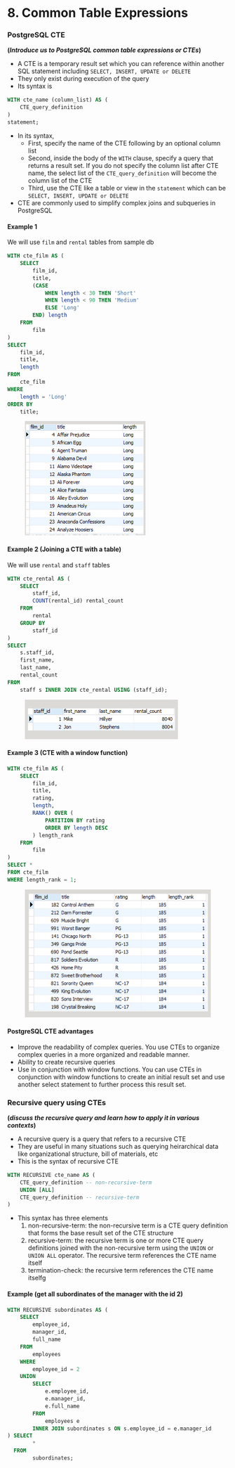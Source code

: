 # 8. Common Table Expressions

### PostgreSQL CTE

**(**_**Introduce us to PostgreSQL common table expressions or CTEs**_**)**

* A CTE is a temporary result set which you can reference within another SQL statement including `SELECT, INSERT, UPDATE or DELETE`
* They only exist during execution of the query
* Its syntax is

```sql
WITH cte_name (column_list) AS (
	CTE_query_definition
)
statement;
```

* In its syntax,
  * First, specify the name of the CTE following by an optional column list
  * Second, inside the body of the `WITH` clause, specify a query that returns a result set. If you do not specify the column list after CTE name, the select list of the `CTE_query_definition` will become the column list of the CTE
  * Third, use the CTE like a table or view in the `statement` which can be `SELECT, INSERT, UPDATE or DELETE`
* CTE are commonly used to simplify complex joins and subqueries in PostgreSQL

#### Example 1

We will use `film` and `rental` tables from sample db

```sql
WITH cte_film AS (
	SELECT
		film_id,
		title,
		(CASE
			WHEN length < 30 THEN 'Short'
			WHEN length < 90 THEN 'Medium'
			ELSE 'Long'
		END) length
	FROM
		film
)
SELECT
	film_id,
	title,
	length
FROM
	cte_film
WHERE
	length = 'Long'
ORDER BY
	title;
```

<figure><img src="../../../../.gitbook/assets/image (89).png" alt=""><figcaption></figcaption></figure>

#### Example 2 (Joining a CTE with a table)

We will use `rental` and `staff` tables

```sql
WITH cte_rental AS (
	SELECT
		staff_id,
		COUNT(rental_id) rental_count
	FROM
		rental
	GROUP BY
		staff_id
)
SELECT
	s.staff_id,
	first_name,
	last_name,
	rental_count
FROM
	staff s INNER JOIN cte_rental USING (staff_id);
```

<figure><img src="../../../../.gitbook/assets/image (92).png" alt=""><figcaption></figcaption></figure>

#### Example 3 (CTE with a window function)

```sql
WITH cte_film AS (
	SELECT
		film_id,
		title,
		rating,
		length,
		RANK() OVER (
			PARTITION BY rating
			ORDER BY length DESC
		) length_rank
	FROM
		film
)
SELECT *
FROM cte_film
WHERE length_rank = 1;
```

<figure><img src="../../../../.gitbook/assets/image (87).png" alt=""><figcaption></figcaption></figure>

#### PostgreSQL CTE advantages

* Improve the readability of complex queries. You use CTEs to organize complex queries in a more organized and readable manner.
* Ability to create recursive queries
* Use in conjunction with window functions. You can use CTEs in conjunction with window functions to create an initial result set and use another select statement to further process this result set.



### Recursive query using CTEs

**(**_**discuss the recursive query and learn how to apply it in various contexts**_**)**

* A recursive query is a query that refers to a recursive CTE
* They are useful in many situations such as querying heirarchical data like organizational structure, bill of materials, etc
* This is the syntax of recursive CTE

```sql
WITH RECURSIVE cte_name AS (
	CTE_query_definition -- non-recursive-term
	UNION [ALL]
	CTE_query_definition -- recursive-term
)
```

* This syntax has three elements
  1. non-recursive-term: the non-recursive term is a CTE query definition that forms the base result set of the CTE structure
  2. recursive-term: the recursive term is one or more CTE query definitions joined with the non-recursive term using the `UNION` or `UNION ALL` operator. The recursive term references the CTE name itself
  3. termination-check: the recursive term references the CTE name itselfg

#### Example (get all subordinates of the manager with the id 2)

```sql
WITH RECURSIVE subordinates AS (
	SELECT
		employee_id,
		manager_id,
		full_name
	FROM
		employees
	WHERE
		employee_id = 2
	UNION
		SELECT
			e.employee_id,
			e.manager_id,
			e.full_name
		FROM
			employees e
		INNER JOIN subordinates s ON s.employee_id = e.manager_id
) SELECT
		*
  FROM
		subordinates;
```


